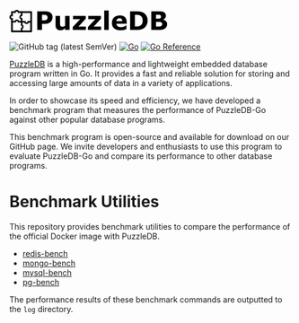 ![doc/img/logo](doc/img/logo.png)

![GitHub tag (latest SemVer)](https://img.shields.io/github/v/tag/cybergarage/puzzledb-go) [![Go](https://github.com/cybergarage/puzzledb-go/actions/workflows/make.yml/badge.svg)](https://github.com/cybergarage/puzzledb-go/actions/workflows/make.yml) [![Go Reference](https://pkg.go.dev/badge/github.com/cybergarage/puzzledb-go.svg)](https://pkg.go.dev/github.com/cybergarage/puzzledb-go)


[PuzzleDB](https://github.com/cybergarage/puzzledb-go) is a high-performance and lightweight embedded database program written in Go. It provides a fast and reliable solution for storing and accessing large amounts of data in a variety of applications. 

In order to showcase its speed and efficiency, we have developed a benchmark program that measures the performance of PuzzleDB-Go against other popular database programs. 

This benchmark program is open-source and available for download on our GitHub page. We invite developers and enthusiasts to use this program to evaluate PuzzleDB-Go and compare its performance to other database programs.

# Benchmark Utilities

This repository provides benchmark utilities to compare the performance of the official Docker image with PuzzleDB.

- [redis-bench](redis-bench)
- [mongo-bench](mongo-bench)
- [mysql-bench](mysql-bench)
- [pg-bench](pg-bench)

The performance results of these benchmark commands are outputted to the `log` directory.
